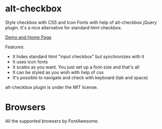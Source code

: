alt-checkbox
============

Style checkbox with CSS and Icon Fonts with help of alt-checkbox jQuery plugin.
It's a nice alternative for standard html checkbox.

[Demo and Home Page](http://alt-checkbox.starikovs.com "alt-checkbox")

Features:

- It hides standard html "input checkbox" but synchronizes with it
- It uses icon fonts
- It scales as you want. You just set up a font-size and that's all
- It can be styled as you wish with help of css
- It's possible to navigate and check with keyboard (tab and space)

alt-checkbox plugin is under the MIT license.

Browsers
============

All the supported browsers by FontAwesome.
